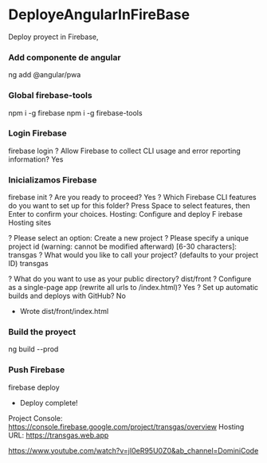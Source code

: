 # DeployeAngularInFireBase
Deploy proyect in Firebase,



### Add componente de angular

ng add @angular/pwa


### Global firebase-tools

 npm i -g  firebase
 npm i -g  firebase-tools
 
 
### Login Firebase

firebase login
? Allow Firebase to collect CLI usage and error reporting information? Yes


### Inicializamos Firebase

firebase init
? Are you ready to proceed? Yes
? Which Firebase CLI features do you want to set up for this folder? Press Space to select features, then Enter to confirm your choices. Hosting: Configure and deploy F
irebase Hosting sites


? Please select an option: Create a new project
? Please specify a unique project id (warning: cannot be modified afterward) [6-30 characters]:
 transgas
? What would you like to call your project? (defaults to your project ID) transgas

? What do you want to use as your public directory? dist/front
? Configure as a single-page app (rewrite all urls to /index.html)? Yes
? Set up automatic builds and deploys with GitHub? No
+  Wrote dist/front/index.html


### Build the proyect

ng build --prod

### Push Firebase

firebase deploy

+  Deploy complete!

Project Console: https://console.firebase.google.com/project/transgas/overview
Hosting URL: https://transgas.web.app





https://www.youtube.com/watch?v=jI0eR95U0Z0&ab_channel=DominiCode
